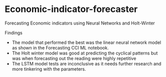 # Economic-indicator-forecaster

Forecasting Economic indicators using Neural Networks and Holt-Winter


Findings
- The model that performed the best was the linear neural network model as shown in the Forecasting CCI ML notebook. 
- The Holt winter model was good at predicting the cyclical patterns but was when forecasting out the reading were highly repetitive
- The LSTM model tests are inconclusive as it needs further research and more tinkering with the parameters.

